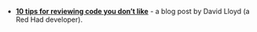 <panel header="{{ icon_resource }} Resources" expanded>

* [**10 tips for reviewing code you don’t like**](https://developers.redhat.com/blog/2019/07/08/10-tips-for-reviewing-code-you-dont-like/) - a blog post by David Lloyd (a Red Had developer).

</panel>